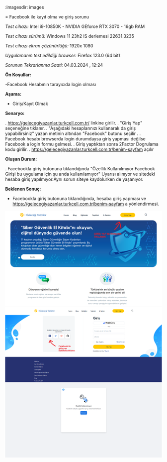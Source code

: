 :imagesdir: images

=  Facebook ile kayıt olma ve giriş sorunu

*Test cihazı:* Intel i9-10850K - NVIDIA GEforce RTX 3070 - 16gb RAM

*Test cihazı sürümü:* Windows 11 23h2 IS derlemesi 22631.3235

*Test cihazı ekran çözünürlüğü:* 1920x 1080

*Uygulamanın test edildiği browser:* Firefox 123.0 (64 bit)

*Sorunun Tekrarlanma Saati:* 04.03.2024 , 12:24

**Ön Koşullar:**

-Facebook Hesabının tarayıcıda login olması

**Aşama:**

- Giriş/Kayıt Olmak

**Senaryo:**

. https://gelecegiyazanlar.turkcell.com.tr/ linkine girilir.
. "Giriş Yap" seçeneğine tıklanır.
. "Aşağıdaki hesaplarınızı kullanarak da giriş yapabilirsiniz" yazan metinin altından "Facebook" butonu seçilir .
. Facebook hesabı browserda login durumdaysa giriş yapması değilse Facebook a login formu gelmesi.
. Giriş yaptıktan sonra 2Factor Dogrulama kodu girilir.
. https://gelecegiyazanlar.turkcell.com.tr/benim-sayfam açılır


**Oluşan Durum:**

. Facebookla giriş butonuna tıklandığında "Özellik Kullanılmıyor
Facebook Girişi bu uygulama için şu anda kullanılamıyor" Uyarısı alınıyor ve sitedeki hesaba giriş yapılmıyor.Aynı sorun siteye kaydolurken de yaşanıyor.


**Beklenen Sonuç:**

- Facebookla giriş butonuna tıklandığında, hesaba giriş yapması ve https://gelecegiyazanlar.turkcell.com.tr/benim-sayfam a yönlendirmesi.

![](images/anasayfa.png)
![](images/Facebook-giris.png)
![](images/facebook-uyari.png)